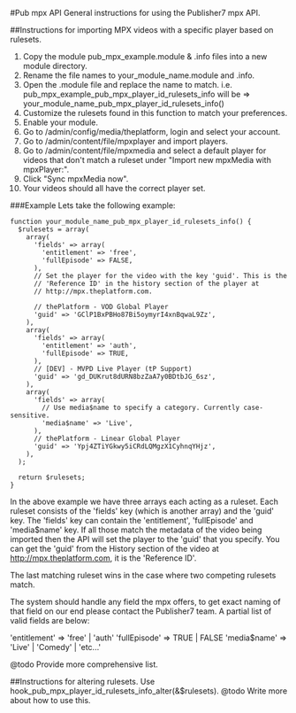 #Pub mpx API
General instructions for using the Publisher7 mpx API.

##Instructions for importing MPX videos with a specific player based on rulesets.

1. Copy the module pub_mpx_example.module & .info files into a new module
directory.
1. Rename the file names to your_module_name.module and .info.
1. Open the .module file and replace the name to match.
i.e. pub_mpx_example_pub_mpx_player_id_rulesets_info will be =>
your_module_name_pub_mpx_player_id_rulesets_info()
1. Customize the rulesets found in this function to match your preferences.
1. Enable your module.
1. Go to /admin/config/media/theplatform, login and select your account.
1. Go to /admin/content/file/mpxplayer and import players.
1. Go to /admin/content/file/mpxmedia and select a default player for videos
that don't match a ruleset under "Import new mpxMedia with mpxPlayer:".
1. Click "Sync mpxMedia now".
1. Your videos should all have the correct player set.

###Example
Lets take the following example:

    function your_module_name_pub_mpx_player_id_rulesets_info() {
      $rulesets = array(
        array(
          'fields' => array(
            'entitlement' => 'free',
            'fullEpisode' => FALSE,
          ),
          // Set the player for the video with the key 'guid'. This is the
          // 'Reference ID' in the history section of the player at
          // http://mpx.theplatform.com.

          // thePlatform - VOD Global Player
          'guid' => 'GClP1BxPBHo87Bi5oymyrI4xnBqwaL9Zz',
        ),
        array(
          'fields' => array(
            'entitlement' => 'auth',
            'fullEpisode' => TRUE,
          ),
          // [DEV] - MVPD Live Player (tP Support)
          'guid' => 'gd_DUKrut8dURN8bzZaA7y0BDtbJG_6sz',
        ),
        array(
          'fields' => array(
            // Use media$name to specify a category. Currently case-sensitive.
            'media$name' => 'Live',
          ),
          // thePlatform - Linear Global Player
          'guid' => 'Ypj4ZTiYGkwy5iCRdLQMgzX1CyhnqYHjz',
        ),
      );

      return $rulesets;
    }

In the above example we have three arrays each acting as a ruleset. Each ruleset
consists of the 'fields' key (which is another array) and the 'guid' key. The
'fields' key can contain the 'entitlement', 'fullEpisode' and 'media$name' key.
If all those match the metadata of the video being imported then the API will
set the player to the 'guid' that you specify. You can get the 'guid' from the
History section of the video at http://mpx.theplatform.com, it is the
'Reference ID'.

The last matching ruleset wins in the case where two competing rulesets match.

The system should handle any field the mpx offers, to get exact naming of that
field on our end please contact the Publisher7 team. A partial list of valid
fields are below:

'entitlement' => 'free' | 'auth'
'fullEpisode' => TRUE | FALSE
'media$name' => 'Live' | 'Comedy' | 'etc...'

@todo Provide more comprehensive list.

##Instructions for altering rulesets.
Use hook_pub_mpx_player_id_rulesets_info_alter(&$rulesets).
@todo Write more about how to use this.
